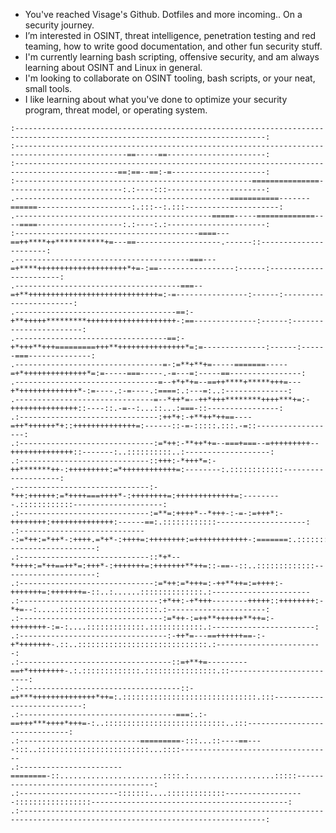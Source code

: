 - You've reached Visage's Github. Dotfiles and more incoming.. On a security journey.
- I’m interested in OSINT, threat intelligence, penetration testing and red teaming, how to write good documentation, and other fun security stuff.
- I'm currently learning bash scripting, offensive security, and am always learning about OSINT and Linux in general. 
- I'm looking to collaborate on OSINT tooling, bash scripts, or your neat, small tools. 
- I like learning about what you've done to optimize your security program, threat model, or operating system.
```
:------------------------------------------------------------------------------------------------------------------------------:
:-----------------------------------------------------------------------------------------------==-----==----------------------:
:---------------------------------------------------------------------------------------------==:==--==:-=---------------------:
:-----------------------------------------------------===============--------------------------:.:----:::----------------------:
.------------------------------------------------===========-------======---------------------:.:::--:.:::---------------------:
.--------------------------------------------=====-----=============----====-------------------:.:----:.:----------------------:
:-----------------------------------------====---==++****++***********+=---==-------------------.------::----------------------:
.---------------------------------------===---=+****++++++++++++++++++++*+=-:==-----------------:------:-----------------------:
.-------------------------------------===--=+**+++++++++++++++++++++++++++++=:-=----------------:------:-----------------------:
.------------------------------------==:-+**+++++*********++++++++++++++++++++-:==--------------:------:-----------------------:
.----------------------------------==:-+*+++**+++=========+++**+++++++++++++++*=:=--------------:------:------===--------------:
.---------------------------------=-:=**+**+=-----=======-----=+*++++++++++++++*=:=-----===-----.-=---=:-----==----------------:
.--------------------------------=--+*+*+=--==++****+*****+++=---+*+++++++++++++*-:=----.:-=----.:====:.:---=:..:--------------:
.-------------------------------=--*++*=--++*+++********++++***+=:-+++++++++++++++::----::.-=--:...::...:===-::----------------:
.:-------------------------------:++*+:-+**++*++==----=++*++++++*+::++++++++++++++=:------::-=-:::::.:::.-=::------------------:
.:------------------------------:=*++:-**++*+=--===+===--=+++++++++--++++++++++++++::-------:..::::::::::..:-------------------:
.:-----------------------------::+++:-*+++*=:-++*******++-:+++++++++:=*++++++++++++=:--------:.::::::::::::--------------------:
.------------------------------:-*++:++++++:=*++++===++++*-:++++++++=:+++++++++++++=:---------.::::::::::::--------------------:
.:-----------------------------:=**=:++++*--*+++-:-=-:=+++*:-++++++++:++++++++++++++:------==:.::::::::::::--------------------:
.:-----------------------------:=*++:=*++*-:++++.=*+*-:++++=:++++++++:=++++++++++++-:=======:.:::::::::::.:--------------------:
.:-----------------------------::*+*--*++++:=*++==++*=:+++*-:+++++++=:+++++++**++=::-==--::..:::::::::::::---------------------:
.:------------------------------:=*++:=*+++=:-++**++=:=++++:-+++++++=:+++++++=-::..:......::::::::::::::.:----------------------
.:-------------------------------:+*++:-+*+++--------+++++::++++++++:-*+=--:.....::::::::::::::::::::::.:----------------------:
.:--------------------------------:=*++-:=++**++++++**++=:-++++++++-:=-:....:::::::::::::.::::::::::::.:-----------------------:
.:---------------------------------:-++*=---==++++++==-:-+*+++++++-.::..:::::::::::::::::::::::::::::.:------------------------:
.:----------------------------------::=+**+=---------==+*++++++++-.:.:::::::::::::.::::::::::::::::.::-------------------------:
.:------------------------------------::-=+***++++++++++++++*++=:.::::::::::::::::::::::::::::::.:::---------------------------:
.:-----------------------------------===:.:-==+++***++++*+++=-:..:::::::::::::::::::::::::::..:::------------------------------:
.:---------------------------=========-:::...::----==----:::..:::::::::::::::::::::::::...::::----------------------------------
.:-----------------------========-::.......................::::.:...................:::::--------------------------------------:
.:----------------------:::::::....:::::::::::::------------------:::::::::::::::::--------------------------------------------:
.:-----------------------------------------------------------------------------------------------------------------------------:
```
<!---
v1sages/v1sages is a ✨ special ✨ repository because its `README.md` (this file) appears on your GitHub profile.
You can click the Preview link to take a look at your changes.
--->
